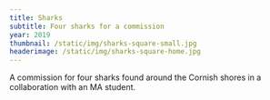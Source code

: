 ```yaml
---
title: Sharks
subtitle: Four sharks for a commission
year: 2019
thumbnail: /static/img/sharks-square-small.jpg
headerimage: /static/img/sharks-square-home.jpg
---
```

A commission for four sharks found around the Cornish shores in a collaboration with an MA student.